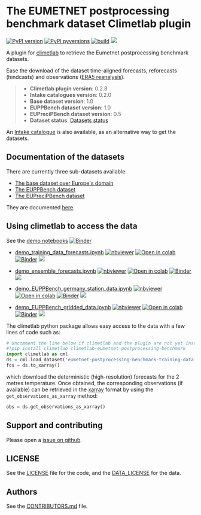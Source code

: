 # The EUMETNET postprocessing benchmark dataset Climetlab plugin

[![PyPI version](https://badge.fury.io/py/climetlab-eumetnet-postprocessing-benchmark.svg)](https://badge.fury.io/py/climetlab-eumetnet-postprocessing-benchmark)
[![PyPI pyversions](https://img.shields.io/pypi/pyversions/climetlab-eumetnet-postprocessing-benchmark.svg)](https://pypi.org/project/climetlab-eumetnet-postprocessing-benchmark/)
[![build](https://github.com/Climdyn/climetlab-eumetnet-postprocessing-benchmark/actions/workflows/check-and-publish.yml/badge.svg?branch=main)](https://github.com/EUPP-benchmark/climetlab-eumetnet-postprocessing-benchmark/actions/workflows/check-and-publish.yml)
[<img src="https://img.shields.io/badge/docs-online-green.svg">](https://eupp-benchmark.github.io/EUPPBench-doc)

A plugin for [climetlab](https://github.com/ecmwf/climetlab) to retrieve the Eumetnet postprocessing benchmark datasets.

Ease the download of the dataset time-aligned forecasts, reforecasts (hindcasts) and observations ([ERA5 reanalysis](https://www.ecmwf.int/en/forecasts/dataset/ecmwf-reanalysis-v5)).

> * **Climetlab plugin version**: 0.2.8
> * **Intake catalogues version**: 0.2.0
> * **Base dataset version**: 1.0
> * **EUPPBench dataset version**: 1.0
> * **EUPreciPBench dataset version**: 0.5
> * **Dataset status**: [Datasets status](https://eupp-benchmark.github.io/EUPPBench-doc/files/datasets_status.html#datasets-status)

An [Intake catalogue](https://github.com/EUPP-benchmark/intake-eumetnet-postprocessing-benchmark) is also available, as an alternative way to get the datasets.

## Documentation of the datasets

There are currently three sub-datasets available:

* [The base dataset over Europe's domain](https://eupp-benchmark.github.io/EUPPBench-doc/files/base_datasets.html)
* [The EUPPBench dataset](https://eupp-benchmark.github.io/EUPPBench-doc/files/EUPPBench_datasets.html)
* [The EUPreciPBench dataset]()

They are documented [here](https://eupp-benchmark.github.io/EUPPBench-doc/index.html).

## Using climetlab to access the data

See the [demo notebooks](https://github.com/Climdyn/climetlab-eumetnet-postprocessing-benchmark/tree/main/notebooks)
[![Binder](https://mybinder.org/badge_logo.svg)](https://mybinder.org/v2/gh/Climdyn/climetlab-eumetnet-postprocessing-benchmark/main?urlpath=lab)


- [demo_training_data_forecasts.ipynb](https://github.com/Climdyn/climetlab-eumetnet-postprocessing-benchmark/tree/main/notebooks/demo_training_data_forecasts.ipynb)
  [![nbviewer](https://raw.githubusercontent.com/jupyter/design/master/logos/Badges/nbviewer_badge.svg)](https://nbviewer.jupyter.org/github/Climdyn/climetlab-eumetnet-postprocessing-benchmark/blob/main/notebooks/demo_training_data_forecasts.ipynb)
  [![Open in colab](https://colab.research.google.com/assets/colab-badge.svg)](https://colab.research.google.com/github/Climdyn/climetlab-eumetnet-postprocessing-benchmark/blob/main/notebooks/demo_training_data_forecasts.ipynb)
  [![Binder](https://mybinder.org/badge_logo.svg)](https://mybinder.org/v2/gh/Climdyn/climetlab-eumetnet-postprocessing-benchmark/main?filepath=notebooks/demo_training_data_forecasts.ipynb)
  [<img src="https://deepnote.com/buttons/launch-in-deepnote-small.svg">](https://deepnote.com/launch?name=MyProject&url=https://github.com/Climdyn/climetlab-eumetnet-postprocessing-benchmark/tree/main/notebooks/demo_training_data_forecasts.ipynb)

- [demo_ensemble_forecasts.ipynb](https://github.com/Climdyn/climetlab-eumetnet-postprocessing-benchmark/tree/main/notebooks/demo_ensemble_forecasts.ipynb)
  [![nbviewer](https://raw.githubusercontent.com/jupyter/design/master/logos/Badges/nbviewer_badge.svg)](https://nbviewer.jupyter.org/github/Climdyn/climetlab-eumetnet-postprocessing-benchmark/blob/main/notebooks/demo_ensemble_forecasts.ipynb)
  [![Open in colab](https://colab.research.google.com/assets/colab-badge.svg)](https://colab.research.google.com/github/Climdyn/climetlab-eumetnet-postprocessing-benchmark/blob/main/notebooks/demo_ensemble_forecasts.ipynb)
  [![Binder](https://mybinder.org/badge_logo.svg)](https://mybinder.org/v2/gh/Climdyn/climetlab-eumetnet-postprocessing-benchmark/main?filepath=notebooks/demo_ensemble_forecasts.ipynb)
  [<img src="https://deepnote.com/buttons/launch-in-deepnote-small.svg">](https://deepnote.com/launch?name=MyProject&url=https://github.com/Climdyn/climetlab-eumetnet-postprocessing-benchmark/tree/main/notebooks/demo_ensemble_forecasts.ipynb)

- [demo_EUPPBench_germany_station_data.ipynb](https://github.com/Climdyn/climetlab-eumetnet-postprocessing-benchmark/tree/main/notebooks/demo_EUPPBench_germany_station_data.ipynb)
  [![nbviewer](https://raw.githubusercontent.com/jupyter/design/master/logos/Badges/nbviewer_badge.svg)](https://nbviewer.jupyter.org/github/Climdyn/climetlab-eumetnet-postprocessing-benchmark/blob/main/notebooks/demo_EUPPBench_germany_station_data.ipynb)
  [![Open in colab](https://colab.research.google.com/assets/colab-badge.svg)](https://colab.research.google.com/github/Climdyn/climetlab-eumetnet-postprocessing-benchmark/blob/main/notebooks/demo_EUPPBench_germany_station_data.ipynb)
  [![Binder](https://mybinder.org/badge_logo.svg)](https://mybinder.org/v2/gh/Climdyn/climetlab-eumetnet-postprocessing-benchmark/main?filepath=notebooks/demo_EUPPBench_germany_station_data.ipynb)
  [<img src="https://deepnote.com/buttons/launch-in-deepnote-small.svg">](https://deepnote.com/launch?name=MyProject&url=https://github.com/Climdyn/climetlab-eumetnet-postprocessing-benchmark/tree/main/notebooks/demo_EUPPBench_germany_station_data.ipynb)

- [demo_EUPPBench_gridded_data.ipynb](https://github.com/Climdyn/climetlab-eumetnet-postprocessing-benchmark/tree/main/notebooks/demo_EUPPBench_gridded_data.ipynb)
  [![nbviewer](https://raw.githubusercontent.com/jupyter/design/master/logos/Badges/nbviewer_badge.svg)](https://nbviewer.jupyter.org/github/Climdyn/climetlab-eumetnet-postprocessing-benchmark/blob/main/notebooks/demo_EUPPBench_gridded_data.ipynb)
  [![Open in colab](https://colab.research.google.com/assets/colab-badge.svg)](https://colab.research.google.com/github/Climdyn/climetlab-eumetnet-postprocessing-benchmark/blob/main/notebooks/demo_EUPPBench_gridded_data.ipynb)
  [![Binder](https://mybinder.org/badge_logo.svg)](https://mybinder.org/v2/gh/Climdyn/climetlab-eumetnet-postprocessing-benchmark/main?filepath=notebooks/demo_EUPPBench_gridded_data.ipynb)
  [<img src="https://deepnote.com/buttons/launch-in-deepnote-small.svg">](https://deepnote.com/launch?name=MyProject&url=https://github.com/Climdyn/climetlab-eumetnet-postprocessing-benchmark/tree/main/notebooks/demo_EUPPBench_gridded_data.ipynb)
 
The climetlab python package allows easy access to the data with a few lines of code such as:
``` python
# Uncomment the line below if climetlab and the plugin are not yet installed
#!pip install climetlab climetlab-eumetnet-postprocessing-benchmark
import climetlab as cml
ds = cml.load_dataset('eumetnet-postprocessing-benchmark-training-data-gridded-forecasts-surface', "2017-12-02", "2t", "highres")
fcs = ds.to_xarray()
```
which download the deterministic (high-resolution) forecasts for the 2 metres temperature. 
Once obtained, the corresponding observations (if available) can be retrieved in the [xarray](http://xarray.pydata.org/en/stable/index.html) format by using the `get_observations_as_xarray` method:
``` python
obs = ds.get_observations_as_xarray()
```


## Support and contributing

Please open a [issue on github](https://github.com/EUPP-benchmark/climetlab-eumetnet-postprocessing-benchmark/issues).

## LICENSE

See the [LICENSE](https://github.com/EUPP-benchmark/climetlab-eumetnet-postprocessing-benchmark/blob/main/LICENSE) file for the code, and the [DATA_LICENSE](https://github.com/Climdyn/climetlab-eumetnet-postprocessing-benchmark/blob/main/DATA_LICENSE) for the data.

## Authors

See the [CONTRIBUTORS.md](https://github.com/EUPP-benchmark/climetlab-eumetnet-postprocessing-benchmark/blob/main/CONTRIBUTORS.md) file.
